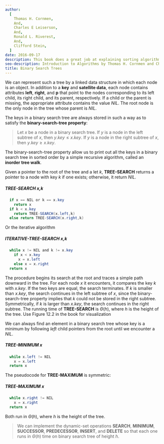 ```yaml
---
author:
  [
    Thomas H. Cornmen,
    And,
    Charles E Leiserson,
    And,
    Ronald L. Riverest,
    And,
    Clifford Stein,
  ]
date: 2016-09-17
description: This book does a great job at explaining sorting algorithms and data structures with the help of visual figures. It's very math intensive, going over proofs and concepts of the materials. The main reason I bought the book was to understand the basic sorting algorithms and data structures. It give me a better understanding of the time and space complexity in terms of Big O Notation.
seo-description: Introduction to Algorithms by Thomas H. Cornmen and Charles E Leiserson and Ronald L. Riverest and Clifford Stein notes.
title: Binary Search Trees
---
```


We can represent such a tree by a linked data structure in which each node is an object. In addition to a **key** and **satellite data**, each node contains attributes **left**, **right**, and **p** that point to the nodes corresponding to its left child, its right child, and its parent, respectively. If a child or the parent is missing, the appropriate attribute contains the value $NIL$. The root node is the only node in the tree whose parent is $NIL$.

The keys in a binary search tree are always stored in such a way as to satisfy the **binary-search-tree property**:

> Let $x$ be a node in a binary search tree. If $y$ is a node in the left subtree of $x$, then $y.key \leq x.key$. If $y$ is a node in the right subtree of $x$, then $y.key \geq x.key$.

The binary-search-tree property allow us to print out all the keys in a binary search tree in sorted order by a simple recursive algorithm, called an **inorder tree walk**.

Given a pointer to the root of the tree and a let $k$, **TREE-SEARCH** returns a pointer to a node with key $k$ if one exists; otherwise, it return $NIL$.

##### TREE-SEARCH x,k

```java
  if x == NIL or k == x.key
    return x
  if k < x.key
    return TREE-SEARCH(x.left,k)
  else return TREE-SEARCH(x.right,k)
```

Or the iterative algorithm

##### ITERATIVE-TREE-SEARCH x,k

```java
  while x != NIL and k != x.key
    if x < x.key
      x = x.left
    else x = x.right
  return x
```

The procedure begins its search at the root and traces a simple path downward in the tree. For each node $x$ it encounters, it compares the key $k$ with $x.key$. If the two keys are equal, the search terminates. If $k$ is smaller than $x.key$, the search continues in the left subtree of $x$, since the binary-search-tree property implies that $k$ could not be stored in the right subtree. Symmetrically, if $k$ is larger than $x.key$, the search continues in the right subtree. The running time of **TREE-SEARCH** is $\Theta(h)$, where $h$ is the height of the tree. Use Figure 12.2 in the book for visualization

We can always find an element in a binary search tree whose key is a minimum by following _left_ child pointers from the root until we encounter a $NIL$.

##### TREE-MINIMUM x

```java
  while x.left != NIL
    x = x.left
  return x
```

The pseudocode for **TREE-MAXIMUM** is symmetric:

##### TREE-MAXIMUM x

```java
  while x.right != NIL
    x = x.right
  return x
```

Both run in $\Theta(h)$, where $h$ is the height of the tree.

> We can implement the dynamic-set operations **SEARCH**, **MINIMUM**, **SUCCESSOR**, **PREDECESSOR**, **INSERT**, and **DELETE** so that each one runs in $\Theta(h)$ time on binary search tree of height $h$.
